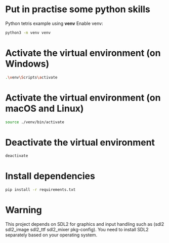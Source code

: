 # Put in practise some python skills 

Python tetris example using **venv**
Enable venv:
```bash
python3 -m venv venv
```

# Activate the virtual environment (on Windows)
```bash
.\venv\Scripts\activate
```
# Activate the virtual environment (on macOS and Linux)
```bash
source ./venv/bin/activate
```
# Deactivate the virtual environment
```bash
deactivate
```
# Install dependencies
```bash
pip install -r requirements.txt
```

# Warning
This project depends on SDL2 for graphics and input handling such as (sdl2 sdl2_image sdl2_ttf sdl2_mixer pkg-config).
You need to install SDL2 separately based on your operating system.
